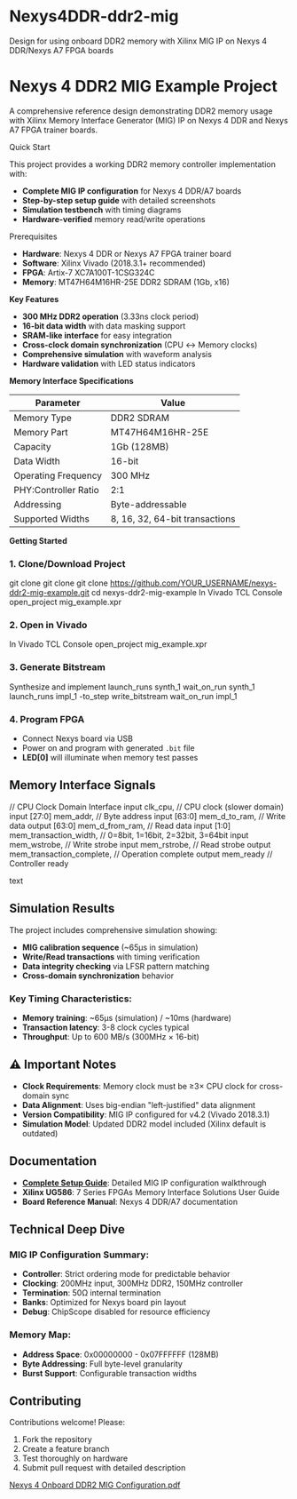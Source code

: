 # Nexys4DDR-ddr2-mig
Design for using onboard DDR2 memory with Xilinx MIG IP on Nexys 4 DDR/Nexys A7 FPGA boards

# Nexys 4 DDR2 MIG Example Project

A comprehensive reference design demonstrating DDR2 memory usage with Xilinx Memory Interface Generator (MIG) IP on Nexys 4 DDR and Nexys A7 FPGA trainer boards.

 Quick Start

This project provides a working DDR2 memory controller implementation with:
- **Complete MIG IP configuration** for Nexys 4 DDR/A7 boards
- **Step-by-step setup guide** with detailed screenshots
- **Simulation testbench** with timing diagrams
- **Hardware-verified** memory read/write operations

Prerequisites

- **Hardware**: Nexys 4 DDR or Nexys A7 FPGA trainer board
- **Software**: Xilinx Vivado (2018.3.1+ recommended)
- **FPGA**: Artix-7 XC7A100T-1CSG324C
- **Memory**: MT47H64M16HR-25E DDR2 SDRAM (1Gb, x16)



 **Key Features**

- **300 MHz DDR2 operation** (3.33ns clock period)
- **16-bit data width** with data masking support
- **SRAM-like interface** for easy integration
- **Cross-clock domain synchronization** (CPU ↔ Memory clocks)
- **Comprehensive simulation** with waveform analysis
- **Hardware validation** with LED status indicators

 **Memory Interface Specifications**

| Parameter | Value |
|-----------|-------|
| Memory Type | DDR2 SDRAM |
| Memory Part | MT47H64M16HR-25E |
| Capacity | 1Gb (128MB) |
| Data Width | 16-bit |
| Operating Frequency | 300 MHz |
| PHY:Controller Ratio | 2:1 |
| Addressing | Byte-addressable |
| Supported Widths | 8, 16, 32, 64-bit transactions |

 **Getting Started**

### **1. Clone/Download Project**
git clone git clone git clone https://github.com/YOUR_USERNAME/nexys-ddr2-mig-example.git
cd nexys-ddr2-mig-example
In Vivado TCL Console
open_project mig_example.xpr

### **2. Open in Vivado**
In Vivado TCL Console
open_project mig_example.xpr

### **3. Generate Bitstream**
Synthesize and implement
launch_runs synth_1
wait_on_run synth_1
launch_runs impl_1 -to_step write_bitstream
wait_on_run impl_1

### **4. Program FPGA**
- Connect Nexys board via USB
- Power on and program with generated `.bit` file
- **LED[0]** will illuminate when memory test passes

##  **Memory Interface Signals**

// CPU Clock Domain Interface
input clk_cpu, // CPU clock (slower domain)
input [27:0] mem_addr, // Byte address
input [63:0] mem_d_to_ram, // Write data
output [63:0] mem_d_from_ram, // Read data
input [1:0] mem_transaction_width, // 0=8bit, 1=16bit, 2=32bit, 3=64bit
input mem_wstrobe, // Write strobe
input mem_rstrobe, // Read strobe
output mem_transaction_complete, // Operation complete
output mem_ready // Controller ready

text

## **Simulation Results**

The project includes comprehensive simulation showing:
- **MIG calibration sequence** (~65μs in simulation)
- **Write/Read transactions** with timing verification
- **Data integrity checking** via LFSR pattern matching
- **Cross-domain synchronization** behavior

### **Key Timing Characteristics:**
- **Memory training**: ~65μs (simulation) / ~10ms (hardware)
- **Transaction latency**: 3-8 clock cycles typical
- **Throughput**: Up to 600 MB/s (300MHz × 16-bit)

## ⚠ **Important Notes**

- **Clock Requirements**: Memory clock must be ≥3× CPU clock for cross-domain sync
- **Data Alignment**: Uses big-endian "left-justified" data alignment
- **Version Compatibility**: MIG IP configured for v4.2 (Vivado 2018.3.1)
- **Simulation Model**: Updated DDR2 model included (Xilinx default is outdated)



##  **Documentation**

- **[Complete Setup Guide](docs/Nexys-4-Onboard-DDR2-MIG-Configuration.pdf)**: Detailed MIG IP configuration walkthrough
- **Xilinx UG586**: 7 Series FPGAs Memory Interface Solutions User Guide
- **Board Reference Manual**: Nexys 4 DDR/A7 documentation

##  **Technical Deep Dive**

### **MIG IP Configuration Summary:**
- **Controller**: Strict ordering mode for predictable behavior
- **Clocking**: 200MHz input, 300MHz DDR2, 150MHz controller
- **Termination**: 50Ω internal termination
- **Banks**: Optimized for Nexys board pin layout
- **Debug**: ChipScope disabled for resource efficiency

### **Memory Map:**
- **Address Space**: 0x00000000 - 0x07FFFFFF (128MB)
- **Byte Addressing**: Full byte-level granularity
- **Burst Support**: Configurable transaction widths

##  **Contributing**

Contributions welcome! Please:
1. Fork the repository
2. Create a feature branch
3. Test thoroughly on hardware
4. Submit pull request with detailed description

[Nexys 4 Onboard DDR2 MIG Configuration.pdf](https://github.com/user-attachments/files/22323161/Nexys.4.Onboard.DDR2.MIG.Configuration.pdf)




